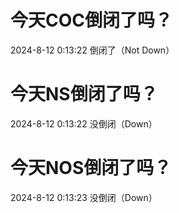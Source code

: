 # 今天COC倒闭了吗？

2024-8-12 0:13:22 倒闭了（Not Down）

# 今天NS倒闭了吗？

2024-8-12 0:13:22 没倒闭（Down）

# 今天NOS倒闭了吗？

2024-8-12 0:13:23 没倒闭（Down）


